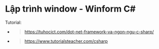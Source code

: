 # Lập trình window - Winform C#

Tutorial:
- > https://tuhocict.com/dot-net-framework-va-ngon-ngu-c-sharp/
- > https://www.tutorialsteacher.com/csharp
